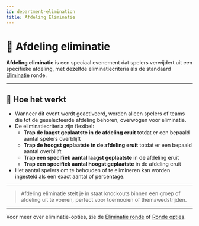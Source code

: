 ```yaml
---
id: department-elimination
title: Afdeling Eliminatie
---
```


# 🏢 Afdeling eliminatie

**Afdeling eliminatie** is een speciaal evenement dat spelers verwijdert uit een specifieke afdeling, met dezelfde eliminatiecriteria als de standaard [Eliminatie](050-elimination.md) ronde.

---

## 📝 Hoe het werkt

- Wanneer dit event wordt geactiveerd, worden alleen spelers of teams die tot de geselecteerde afdeling behoren, overwogen voor eliminatie.
- De eliminatiecriteria zijn flexibel:
    - **Trap de laagst geplaatste in de afdeling eruit** totdat er een bepaald aantal spelers overblijft
    - **Trap de hoogst geplaatste in de afdeling eruit** totdat er een bepaald aantal overblijft
    - **Trap een specifiek aantal laagst geplaatste** in de afdeling eruit
    - **Trap een specifiek aantal hoogst geplaatste** in de afdeling eruit
- Het aantal spelers om te behouden of te elimineren kan worden ingesteld als een exact aantal of percentage.

---

> Afdeling eliminatie stelt je in staat knockouts binnen een groep of afdeling uit te voeren, perfect voor toernooien of themawedstrijden.

---

Voor meer over eliminatie-opties, zie de [Eliminatie ronde](050-elimination.md) of [Ronde opties](../editor/008-round-options.md).
